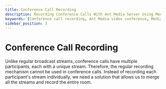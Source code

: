 ```yaml
---
title: Conference Call Recording
description: Recording Conference Calls With Ant Media Server Using Media Push
keywords: [Conference call recording, Ant Media video conference, Media push plugin, Circle]
sidebar_position: 3
---
```


# Conference Call Recording

Unlike regular broadcast streams, conference calls have multiple participants, each with a unique stream. Therefore, the regular recording mechanism cannot be used in conference calls. Instead of recording each participant's stream individually, we need a solution that allows us to merge all the streams and record the entire room.
